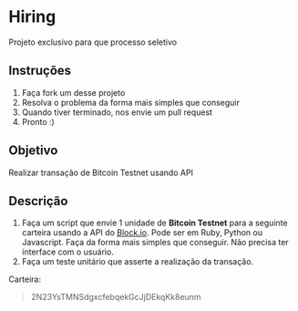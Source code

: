 # Hiring
Projeto exclusivo para que processo seletivo

## Instruções
1. Faça fork um desse projeto
2. Resolva o problema da forma mais simples que conseguir
3. Quando tiver terminado, nos envie um pull request
4. Pronto :)


## Objetivo
Realizar transação de Bitcoin Testnet usando API

## Descrição
1. Faça um script que envie 1 unidade de **Bitcoin Testnet** para a seguinte carteira usando a API do [Block.io](https://block.io). Pode ser em Ruby, Python ou Javascript. Faça da forma mais simples que conseguir. Não precisa ter interface com o usuário.
2. Faça um teste unitário que asserte a realização da transação.

Carteira:
> 2N23YsTMNSdgxcfebqekGcJjDEkqKk8eunm
